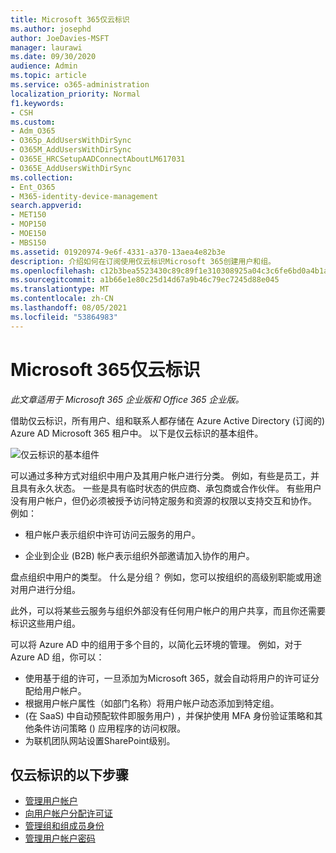 ```yaml
---
title: Microsoft 365仅云标识
ms.author: josephd
author: JoeDavies-MSFT
manager: laurawi
ms.date: 09/30/2020
audience: Admin
ms.topic: article
ms.service: o365-administration
localization_priority: Normal
f1.keywords:
- CSH
ms.custom:
- Adm_O365
- O365p_AddUsersWithDirSync
- O365M_AddUsersWithDirSync
- O365E_HRCSetupAADConnectAboutLM617031
- O365E_AddUsersWithDirSync
ms.collection:
- Ent_O365
- M365-identity-device-management
search.appverid:
- MET150
- MOP150
- MOE150
- MBS150
ms.assetid: 01920974-9e6f-4331-a370-13aea4e82b3e
description: 介绍如何在订阅使用仅云标识Microsoft 365创建用户和组。
ms.openlocfilehash: c12b3bea5523430c89c89f1e310308925a04c3c6fe6bd0a4b1a033dadd57501f
ms.sourcegitcommit: a1b66e1e80c25d14d67a9b46c79ec7245d88e045
ms.translationtype: MT
ms.contentlocale: zh-CN
ms.lasthandoff: 08/05/2021
ms.locfileid: "53864983"
---
```

# <a name="microsoft-365-cloud-only-identity"></a>Microsoft 365仅云标识

*此文章适用于 Microsoft 365 企业版和 Office 365 企业版。* 

借助仅云标识，所有用户、组和联系人都存储在 Azure Active Directory (订阅的) Azure AD Microsoft 365 租户中。 以下是仅云标识的基本组件。
 
![仅云标识的基本组件](../media/about-microsoft-365-identity/cloud-only-identity.png)

可以通过多种方式对组织中用户及其用户帐户进行分类。 例如，有些是员工，并且具有永久状态。 一些是具有临时状态的供应商、承包商或合作伙伴。 有些用户没有用户帐户，但仍必须被授予访问特定服务和资源的权限以支持交互和协作。 例如：

- 租户帐户表示组织中许可访问云服务的用户。

- 企业到企业 (B2B) 帐户表示组织外部邀请加入协作的用户。

盘点组织中用户的类型。 什么是分组？ 例如，您可以按组织的高级别职能或用途对用户进行分组。

此外，可以将某些云服务与组织外部没有任何用户帐户的用户共享，而且你还需要标识这些用户组。

可以将 Azure AD 中的组用于多个目的，以简化云环境的管理。 例如，对于 Azure AD 组，你可以：

- 使用基于组的许可，一旦添加为Microsoft 365，就会自动将用户的许可证分配给用户帐户。
- 根据用户帐户属性（如部门名称）将用户帐户动态添加到特定组。
-  (在 SaaS) 中自动预配软件即服务用户) ，并保护使用 MFA 身份验证策略和其他条件访问策略 () 应用程序的访问权限。
- 为联机团队网站设置SharePoint级别。

## <a name="next-steps-for-cloud-only-identity"></a>仅云标识的以下步骤

- [管理用户帐户](manage-microsoft-365-accounts.md)
- [向用户帐户分配许可证](assign-licenses-to-user-accounts.md)
- [管理组和组成员身份](manage-microsoft-365-groups.md)
- [管理用户帐户密码](manage-microsoft-365-passwords.md)
